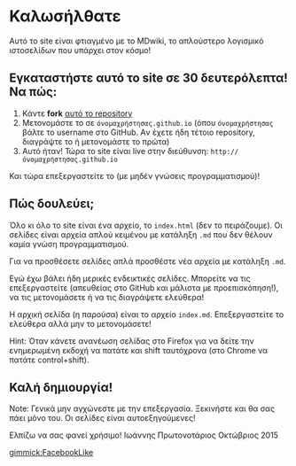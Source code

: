 # Καλωσήλθατε
Αυτό το site είναι φτιαγμένο με το MDwiki, το απλούστερο λογισμικό ιστοσελίδων που υπάρχει στον κόσμο!

## Εγκαταστήστε αυτό το site σε 30 δευτερόλεπτα! Να πώς:
1. Κάντε **fork** [αυτό το repository](https://github.com/Protonotarios/proto-site)
2. Μετονομάστε το σε `όνομαχρήστησας.github.io` (όπου `όνομαχρήστησας` βάλτε το username στο GitHub. Aν έχετε ήδη τέτοιο repository, διαγράψτε το ή μετονομάστε το πρώτα)
3. Αυτό ήταν! Τώρα το site είναι live στην διεύθυνση: `http://όνομαχρήστησας.github.io`

Και τώρα επεξεργαστείτε το (με μηδέν γνώσεις προγραμματισμού)!

## Πώς δουλεύει;
Όλο κι όλο το site είναι ένα αρχείο, το `index.html` (δεν το πειράζουμε). Οι σελίδες είναι αρχεία απλού κειμένου με κατάληξη `.md` που δεν θέλουν καμία γνώση προγραμματισμού.

Για να προσθέσετε σελίδες απλά προσθέστε νέα αρχεία με κατάληξη `.md`.

Εγώ έχω βάλει ήδη μερικές ενδεικτικές σελίδες.
Μπορείτε να τις επεξεργαστείτε (απευθείας στο GitHub και μάλιστα με προεπισκόπηση!), να τις μετονομάσετε ή να τις διαγράψετε ελεύθερα!

Η αρχική σελίδα (η παρούσα) είναι το αρχείο `index.md`. Επεξεργαστείτε το ελεύθερα αλλά μην το μετονομάσετε!

Hint: Όταν κάνετε ανανέωση σελίδας στο Firefox για να δείτε την ενημερωμένη εκδοχή να πατάτε και shift ταυτόχρονα (στο Chrome να πατάτε control+shift).

## Καλή δημιουργία!

Note: Γενικά μην αγχώνεστε με την επεξεργασία. Ξεκινήστε και θα σας πάει μόνο του. Οι σελίδες είναι αυτοεξηγούμενες!

Ελπίζω να σας φανεί χρήσιμο!
Ιωάννης Πρωτονοτάριος
Οκτώβριος 2015

[gimmick:FacebookLike](./)

